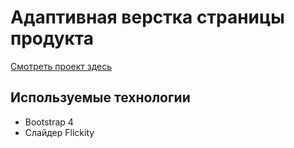 # Адаптивная верстка страницы продукта

[Смотреть проект здесь](https://sorokinaolga.github.io/html-volplotnik/)

## Используемые технологии

- Bootstrap 4
- Слайдер Flickity

